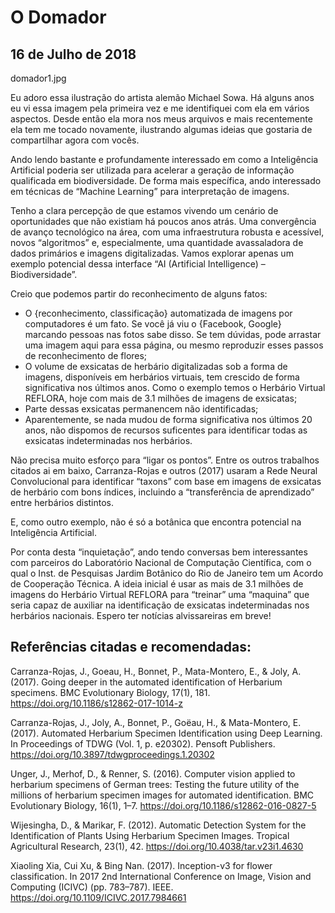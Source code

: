 # O Domador
## 16 de Julho de 2018

domador1.jpg

Eu adoro essa ilustração do artista alemão Michael Sowa. Há alguns anos eu vi essa imagem pela primeira vez e me identifiquei com ela em vários aspectos. Desde então ela mora nos meus arquivos e mais recentemente ela tem me tocado novamente, ilustrando algumas ideias que gostaria de compartilhar agora com vocês.

Ando lendo bastante e profundamente interessado em como a Inteligência Artificial poderia ser utilizada para acelerar a geração de informação qualificada em biodiversidade. De forma mais específica, ando interessado em técnicas de “Machine Learning” para interpretação de imagens.

Tenho a clara percepção de que estamos vivendo um cenário de oportunidades que não existiam há poucos anos atrás. Uma convergência de avanço tecnológico na área, com uma infraestrutura robusta e acessível, novos “algoritmos” e, especialmente, uma quantidade avassaladora de dados  primários e imagens digitalizadas. Vamos explorar apenas um exemplo potencial dessa interface “AI (Artificial Intelligence) – Biodiversidade”.

Creio que podemos partir do reconhecimento de alguns fatos:

* O {reconhecimento, classificação} automatizada de imagens por computadores é um fato. Se você já viu o {Facebook, Google} marcando pessoas nas fotos sabe disso. Se tem dúvidas, pode arrastar uma imagem aqui para essa página, ou mesmo reproduzir esses passos de reconhecimento de flores;
* O volume de exsicatas de herbário digitalizadas sob a forma de imagens, disponíveis em herbários virtuais, tem crescido de forma significativa nos últimos anos. Como o exemplo temos o Herbário Virtual REFLORA, hoje com mais de 3.1 milhões de imagens de exsicatas;
* Parte dessas exsicatas permanencem não identificadas;
* Aparentemente, se nada mudou de forma significativa nos últimos 20 anos, não dispomos de recursos suficentes para identificar todas as exsicatas indeterminadas nos herbários.

Não precisa muito esforço para “ligar os pontos”.  Entre os outros trabalhos citados ai em baixo,  Carranza-Rojas e outros (2017) usaram a Rede Neural Convolucional para identificar “taxons” com base em imagens de exsicatas de herbário com bons índices, incluindo a “transferência de aprendizado” entre herbários distintos.

E, como outro exemplo, não é só a botânica que encontra potencial na Inteligência Artificial.

Por conta desta “inquietação”, ando tendo conversas bem interessantes com parceiros do Laboratório Nacional de Computação Científica, com o qual o Inst. de Pesquisas Jardim Botânico do Rio de Janeiro tem um Acordo de Cooperação Técnica. A ideia inicial é usar as mais de 3.1 milhões de imagens do Herbário Virtual REFLORA para “treinar” uma “maquina” que seria capaz de auxiliar na identificação de exsicatas indeterminadas nos herbários nacionais. Espero ter notícias alvissareiras em breve!

## Referências citadas e recomendadas:

Carranza-Rojas, J., Goeau, H., Bonnet, P., Mata-Montero, E., & Joly, A. (2017). Going deeper in the automated identification of Herbarium specimens. BMC Evolutionary Biology, 17(1), 181. https://doi.org/10.1186/s12862-017-1014-z

Carranza-Rojas, J., Joly, A., Bonnet, P., Goëau, H., & Mata-Montero, E. (2017). Automated Herbarium Specimen Identification using Deep Learning. In Proceedings of TDWG (Vol. 1, p. e20302). Pensoft Publishers. https://doi.org/10.3897/tdwgproceedings.1.20302

Unger, J., Merhof, D., & Renner, S. (2016). Computer vision applied to herbarium specimens of German trees: Testing the future utility of the millions of herbarium specimen images for automated identification. BMC Evolutionary Biology, 16(1), 1–7. https://doi.org/10.1186/s12862-016-0827-5

Wijesingha, D., & Marikar, F. (2012). Automatic Detection System for the Identification of Plants Using Herbarium Specimen Images. Tropical Agricultural Research, 23(1), 42. https://doi.org/10.4038/tar.v23i1.4630

Xiaoling Xia, Cui Xu, & Bing Nan. (2017). Inception-v3 for flower classification. In 2017 2nd International Conference on Image, Vision and Computing (ICIVC) (pp. 783–787). IEEE. https://doi.org/10.1109/ICIVC.2017.7984661
